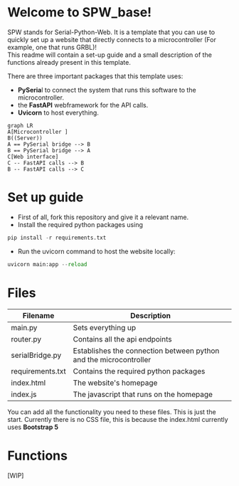 # Welcome to SPW_base!

SPW stands for Serial-Python-Web. It is a template that you can use to quickly set up a website that directly connects to a microcontroller (For example, one that runs GRBL)!  
This readme will contain a set-up guide and a small description of the functions already present in this template.

There are three important packages that this template uses:

- **PySeria**l to connect the system that runs this software to the microcontroller.
- the **FastAPI**  webframework for the API calls.
- **Uvicorn** to host everything.



```mermaid
graph LR
A[Microcontroller ]
B((Server))
A == PySerial bridge --> B
B == PySerial bridge --> A
C[Web interface]
C -- FastAPI calls --> B
B -- FastAPI calls --> C
```



# Set up guide
* First of all, fork this repository and give it a relevant name.
* Install the required python packages using 
```python
pip install -r requirements.txt
```
* Run the uvicorn command to host the website locally:
```python
uvicorn main:app --reload
```
# Files

| Filename    | Description |
| ----------- | ----------- |
| main.py      | Sets everything up      |
| router.py  			| Contains all the api endpoints       |
| serialBridge.py       | Establishes the connection between python and the microcontroller       |
|requirements.txt | Contains the required python packages       |
| index.html      | The website's homepage       |
| index.js 			| The javascript that runs on the homepage        |

You can add all the functionality you need to these files. This is just the start.
Currently there is no CSS file, this is because the index.html currently uses **Bootstrap 5**

# Functions
[WIP]















